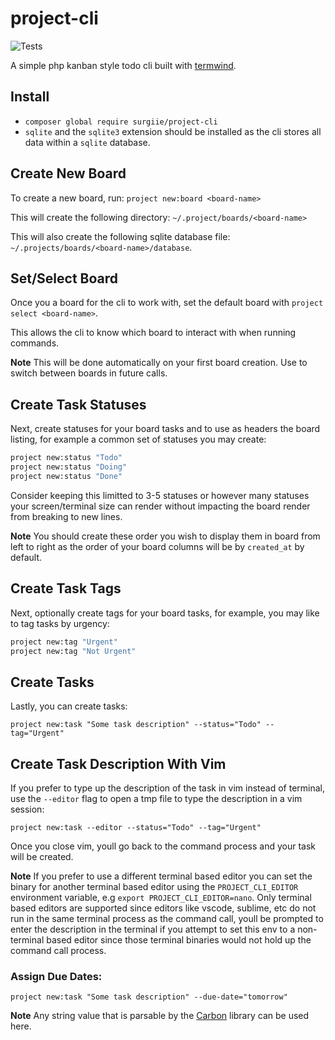 # project-cli
![Tests](https://github.com/surgiie/project-cli/actions/workflows/tests.yml/badge.svg)

A simple php kanban style todo cli built with [termwind](https://github.com/nunomaduro/termwind).
## Install

- `composer global require surgiie/project-cli`
-  `sqlite` and the `sqlite3` extension should be installed as the cli stores all data within a `sqlite` database.

## Create New Board

To create a new board, run: `project new:board <board-name>`

This will create the following directory: `~/.project/boards/<board-name>`

This will also create the following sqlite database file: `~/.projects/boards/<board-name>/database`.


## Set/Select Board

Once you a board for the cli to work with, set the default board with `project select <board-name>`.

This allows the cli to know which board to interact with when running commands. 


**Note** This will be done automatically on your first board creation. Use to switch between boards in future calls.

## Create Task Statuses

Next, create statuses for your board tasks and to use as headers the board listing, for example a common set of statuses you may create:

```bash
project new:status "Todo"
project new:status "Doing"
project new:status "Done"
```

Consider keeping this limitted to 3-5 statuses or however many statuses your screen/terminal size can render without impacting the board render from breaking to new lines.

**Note**  You should create these order you wish to display them in board from left to right as the order of your board columns will be by `created_at` by default.

## Create Task Tags

Next, optionally create tags for your board tasks, for example, you may like to tag tasks by urgency:

```bash
project new:tag "Urgent"
project new:tag "Not Urgent"
```

## Create Tasks

Lastly, you can create tasks:

`project new:task "Some task description" --status="Todo" --tag="Urgent"`

## Create Task Description With Vim
If you prefer to type up the description of the task in vim instead of terminal, use the `--editor` flag to open a tmp file to type the description in a vim session:

`project new:task --editor --status="Todo" --tag="Urgent"`

Once you close vim, youll go back to the command process and your task will be created.


**Note** If you prefer to use a different terminal based editor you can set the binary for another terminal based editor using the `PROJECT_CLI_EDITOR` environment variable, e.g `export PROJECT_CLI_EDITOR=nano`. Only terminal based editors are supported since editors like vscode, sublime, etc do not run in the same terminal process as the command call, youll be prompted to enter the description in the terminal if you attempt to set this
env to a non-terminal based editor since those terminal binaries would not hold up the command call process.

### Assign Due Dates:

`project new:task "Some task description" --due-date="tomorrow"`

**Note** Any string value that is parsable by the [Carbon](https://github.com/briannesbitt/Carbon) library can be used here.

